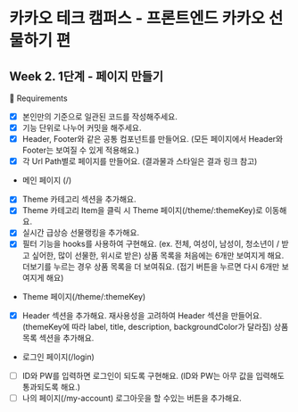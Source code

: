 # 카카오 테크 캠퍼스 - 프론트엔드 카카오 선물하기 편

## Week 2. 1단계 - 페이지 만들기

📝 Requirements

- [x] 본인만의 기준으로 일관된 코드를 작성해주세요.
- [x] 기능 단위로 나누어 커밋을 해주세요.
- [x] Header, Footer와 같은 공통 컴포넌트를 만들어요. (모든 페이지에서 Header와 Footer는 보여질 수 있게 적용해요.)
- [x] 각 Url Path별로 페이지를 만들어요. (결과물과 스타일은 결과 링크 참고)
- 메인 페이지 (/)
- [x] Theme 카테고리 섹션을 추가해요.
- [x] Theme 카테고리 Item을 클릭 시 Theme 페이지(/theme/:themeKey)로 이동해요.
- [x] 실시간 급상승 선물랭킹을 추가해요.
- [x] 필터 기능을 hooks를 사용하여 구현해요. (ex. 전체, 여성이, 남성이, 청소년이 / 받고 싶어한, 많이 선물한, 위시로 받은)
      상품 목록을 처음에는 6개만 보여지게 해요. 더보기를 누르는 경우 상품 목록을 더 보여줘요. (접기 버튼을 누르면 다시 6개만 보여지게 해요)
- Theme 페이지(/theme/:themeKey)
- [x] Header 섹션을 추가해요.
      재사용성을 고려하여 Header 섹션을 만들어요. (themeKey에 따라 label, title, description, backgroundColor가 달라짐)
      상품 목록 섹션을 추가해요.
- 로그인 페이지(/login)
- [ ] ID와 PW를 입력하면 로그인이 되도록 구현해요. (ID와 PW는 아무 값을 입력해도 통과되도록 해요.)
- [ ] 나의 페이지(/my-account)
      로그아웃을 할 수있는 버튼을 추가해요.
